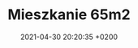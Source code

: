 ---
layout: gallery
title:  "Mieszkanie 65m2"
description: sypialnia z garderobą – mieszkanie w stylu klasycznym z nowoczesną nutą
additionalDescription: sypialnia z garderobą – mieszkanie w stylu klasycznym z nowoczesną nutą
date:   2021-04-30 20:20:35 +0200
image: assets/images/aneta_arek/01_sypialnia.jpg
images: 
 - aneta_arek/02_sypialnia-min.jpg
 - aneta_arek/03_sypialnia-min.jpg
 - aneta_arek/04_sypialnia-min.jpg
 - aneta_arek/05_sypialnia-min.jpg
 - aneta_arek/06_sypialnia-min.jpg
 - aneta_arek/07_sypialnia-min.jpg
 - aneta_arek/08_sypialnia-min.jpg
 - aneta_arek/01_sypialnia-min.jpg

---